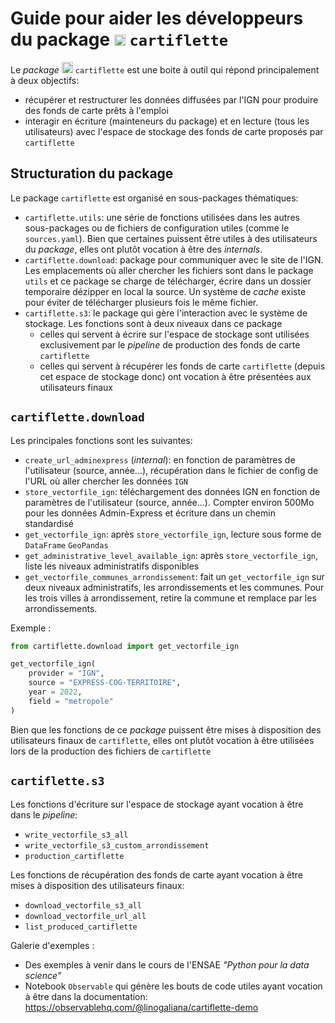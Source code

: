 # Guide pour aider les développeurs du package <img height="18" width="18" src="https://cdn.simpleicons.org/python/00ccff99" /> `cartiflette`

Le _package_ <img height="18" width="18" src="https://cdn.simpleicons.org/python/00ccff99" /> `cartiflette` 
est une boite à outil qui répond principalement à deux objectifs:

- récupérer et restructurer les données diffusées par l'IGN pour produire des fonds de carte prêts à l'emploi
- interagir en écriture (mainteneurs du package) et en lecture (tous les utilisateurs) avec l'espace de stockage des fonds de carte proposés par `cartiflette`

## Structuration du package

Le package `cartiflette` est organisé en sous-packages thématiques:

- `cartiflette.utils`: une série de fonctions utilisées dans les autres sous-packages ou de fichiers de configuration utiles (comme le `sources.yaml`). Bien que certaines puissent être utiles à des utilisateurs du _package_, elles ont plutôt vocation à être des _internals_. 
- `cartiflette.download`: package pour communiquer avec le site de l'IGN. Les emplacements où aller chercher les fichiers sont dans le package `utils` et ce package se charge de télécharger, écrire dans un dossier temporaire dézipper en local la source. 
Un système de _cache_ existe pour éviter de télécharger plusieurs fois le même fichier. 
- `cartiflette.s3`: le package qui gère l'interaction avec le système de stockage. Les fonctions sont à deux niveaux dans ce package
    + celles qui servent à écrire sur l'espace de stockage sont utilisées exclusivement par le _pipeline_ de production des fonds de carte `cartiflette`
    + celles qui servent à récupérer les fonds de carte `cartiflette` (depuis cet espace de stockage donc) ont vocation à être présentées
    aux utilisateurs finaux


## `cartiflette.download`

Les principales fonctions sont les suivantes:

- `create_url_adminexpress` (_internal_): en fonction de paramètres de l'utilisateur (source, année...), récupération dans le fichier de config
de l'URL où aller chercher les données `IGN`
- `store_vectorfile_ign`: téléchargement des données IGN en fonction de paramètres de l'utilisateur (source, année...). Compter environ 500Mo pour les données Admin-Express et écriture dans un chemin standardisé
- `get_vectorfile_ign`: après `store_vectorfile_ign`, lecture sous forme de `DataFrame` `GeoPandas`
- `get_administrative_level_available_ign`: après `store_vectorfile_ign`, liste les niveaux administratifs disponibles
- `get_vectorfile_communes_arrondissement`: fait un `get_vectorfile_ign` sur deux niveaux administratifs, les arrondissements et les communes. Pour les trois villes à arrondissement, retire la commune et remplace par les arrondissements. 

Exemple : 

```python
from cartiflette.download import get_vectorfile_ign

get_vectorfile_ign(
    provider = "IGN",
    source = "EXPRESS-COG-TERRITOIRE",
    year = 2022,
    field = "metropole"
)
```

Bien que les fonctions de ce _package_
puissent être mises à disposition des utilisateurs finaux de `cartiflette`, elles
ont plutôt vocation à être utilisées lors de la production des fichiers de `cartiflette`

## `cartiflette.s3`

Les fonctions d'écriture sur l'espace de stockage ayant vocation à être dans le _pipeline_:

- `write_vectorfile_s3_all`
- `write_vectorfile_s3_custom_arrondissement`
- `production_cartiflette`

Les fonctions de récupération des fonds de carte ayant vocation à être mises à disposition
des utilisateurs finaux: 

- `download_vectorfile_s3_all`
- `download_vectorfile_url_all`
- `list_produced_cartiflette`

Galerie d'exemples :

- Des exemples à venir dans le cours de l'ENSAE _"Python pour la data science"_
- Notebook `Observable` qui génère les bouts de code utiles ayant vocation à être dans la documentation: https://observablehq.com/@linogaliana/cartiflette-demo
